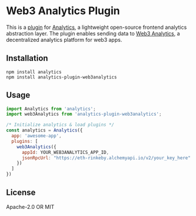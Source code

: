 # Web3 Analytics Plugin
This is a [plugin](https://getanalytics.io/plugins/) for [Analytics](https://getanalytics.io/), a lightweight open-source frontend analytics abstraction layer. The plugin enables sending data to [Web3 Analytics](http://web3analytics.network/), a decentralized analytics platform for web3 apps.

## Installation

```
npm install analytics
npm install analytics-plugin-web3analytics
```

## Usage

```js
import Analytics from 'analytics';
import web3Analytics from 'analytics-plugin-web3analytics';

/* Initialize analytics & load plugins */
const analytics = Analytics({
  app: 'awesome-app',
  plugins: [
    web3Analytics({
      appId: YOUR_WEB3ANALYTICS_APP_ID,
      jsonRpcUrl: "https://eth-rinkeby.alchemyapi.io/v2/your_key_here"
    })
  ]
})

```

## License

Apache-2.0 OR MIT